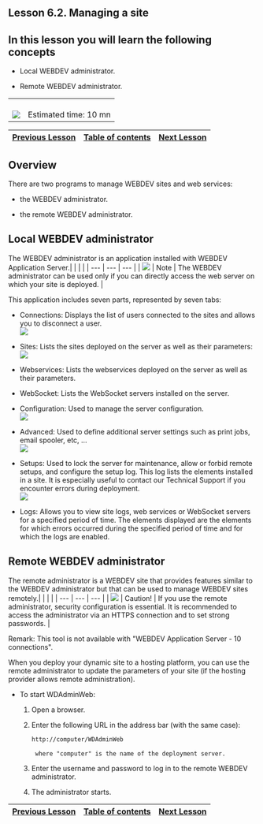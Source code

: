 
## Lesson 6.2. Managing a site


<a name="NOTE1"></a>
<a name="NOTE1_1"></a>


## In this lesson you will learn the following concepts
<a name="this_lesson_you_will_learn_the_following_concepts_ELTTEXTE000111"></a>


- Local WEBDEV administrator.

- Remote WEBDEV administrator.





|   |   |
| --- | --- |
| <br>![](https://doc.pcsoft.fr/en-US/images/image.awp?langid=3&name=dur%E9e.png)<br> | <br>Estimated time: 10 mn |

| [Previous Lesson](../TutoWB/1410087500.md) | [Table of contents](../TutoWB/1410087510.md) | [Next Lesson](../TutoWB/1410087502.md) |
| --- | --- | --- |





<a name="NOTE2"></a>
<a name="NOTE2_1"></a>


## Overview
<a name="overview_ELTTEXTE000158"></a>
There are two programs to manage WEBDEV sites and web services:

- the WEBDEV administrator.

- the remote WEBDEV administrator.




<a name="NOTE3"></a>
<a name="NOTE3_1"></a>


## Local WEBDEV administrator
<a name="local_webdev_administrator_ELTTEXTE000182"></a>
The WEBDEV administrator is an application installed with WEBDEV Application Server.|   |   |   |
| --- | --- | --- |
| ![](https://doc.pcsoft.fr/en-US/images/image.awp?langid=3&name=note.png) | Note | The WEBDEV administrator can be used only if you can directly access the web server on which your site is deployed. |



This application includes seven parts, represented by seven tabs:

- Connections: Displays the list of users connected to the sites and allows you to disconnect a user. <br>![](https://doc.pcsoft.fr/en-US/images/image.awp?langid=3&name=P6_Administrateur%20WB%20-%20HC%20N%B0001.jpg&type=thumb)


- Sites: Lists the sites deployed on the server as well as their parameters: <br>![](https://doc.pcsoft.fr/en-US/images/image.awp?langid=3&name=P6_Administrateur%20WB%20-%20HC%20N%B0002.jpg&type=thumb)


- Webservices: Lists the webservices deployed on the server as well as their parameters.

- WebSocket: Lists the WebSocket servers installed on the server. 

- Configuration: Used to manage the server configuration. <br>![](https://doc.pcsoft.fr/en-US/images/image.awp?langid=3&name=P6_Administrateur%20WB%20-%20HC%20N%B0004.jpg&type=thumb)


- Advanced: Used to define additional server settings such as print jobs, email spooler, etc, ... <br>![](https://doc.pcsoft.fr/en-US/images/image.awp?langid=3&name=P6_Administrateur%20WB%20-%20HC%20N%B0005.jpg&type=thumb)


- Setups: Used to lock the server for maintenance, allow or forbid remote setups, and configure the setup log. This log lists the elements installed in a site. It is especially useful to contact our Technical Support if you encounter errors during deployment. <br>![](https://doc.pcsoft.fr/en-US/images/image.awp?langid=3&name=P6_Administrateur%20WB%20-%20HC%20N%B0006.jpg&type=thumb)


- Logs: Allows you to view site logs, web services or WebSocket servers for a specified period of time. The elements displayed are the elements for which errors occurred during the specified period of time and for which the logs are enabled.




<a name="NOTE4"></a>
<a name="NOTE4_1"></a>


## Remote WEBDEV administrator
<a name="remote_webdev_administrator_ELTTEXTE000224"></a>
The remote administrator is a WEBDEV site that provides features similar to the WEBDEV administrator but that can be used to manage WEBDEV sites remotely.|   |   |   |
| --- | --- | --- |
| ![](https://doc.pcsoft.fr/en-US/images/image.awp?langid=3&name=avertissement.png) | Caution! | If you use the remote administrator, security configuration is essential. It is recommended to access the administrator via an HTTPS connection and to set strong passwords. |



Remark: This tool is not available with "WEBDEV Application Server - 10 connections".

When you deploy your dynamic site to a hosting platform, you can use the remote administrator to update the parameters of your site (if the hosting provider allows remote administration).



- To start WDAdminWeb:

	1. Open a browser.

	2. Enter the following URL in the address bar (with the same case):
			
		```txt
		http://computer/WDAdminWeb
		```

			where "computer" is the name of the deployment server.

	3. Enter the username and password to log in to the remote WEBDEV administrator. 

	4. The administrator starts.







| [Previous Lesson](../TutoWB/1410087500.md) | [Table of contents](../TutoWB/1410087510.md) | [Next Lesson](../TutoWB/1410087502.md) |
| --- | --- | --- |




